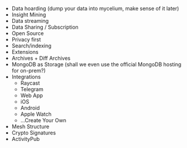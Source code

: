 - Data hoarding (dump your data into mycelium, make sense of it later)
- Insight Mining
- Data streaming
- Data Sharing / Subscription
- Open Source
- Privacy first
- Search/indexing
- Extensions
- Archives + Diff Archives
- MongoDB as Storage (shall we even use the official MongoDB hosting for on-prem?)
- Integrations
    - Raycast
    - Telegram
    - Web App
    - iOS
    - Android
    - Apple Watch
    - …Create Your Own
- Mesh Structure
- Crypto Signatures
- ActivityPub
